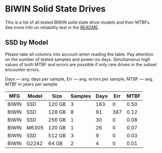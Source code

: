 BIWIN Solid State Drives
========================

This is a list of all tested BIWIN solid state drive models and their MTBFs. See
more info on reliability test in the [README](https://github.com/linuxhw/SMART).

SSD by Model
------------

Please take all columns into account when reading the table. Pay attention on the
number of tested samples and power-on days. Simultaneous high values of both MTBF
and errors are possible if only rare drives in the subset encounter errors.

Days — avg. days per sample,
Err  — avg. errors per sample,
MTBF — avg. MTBF in years per sample.

| MFG       | Model              | Size   | Samples | Days  | Err   | MTBF   |
|-----------|--------------------|--------|---------|-------|-------|--------|
| BIWIN     | SSD                | 120 GB | 3       | 183   | 0     | 0.50   |
| BIWIN     | SSD                | 128 GB | 8       | 91    | 387   | 0.12   |
| BIWIN     | SSD                | 256 GB | 1       | 30    | 0     | 0.08   |
| BIWIN     | M6305              | 120 GB | 1       | 26    | 0     | 0.07   |
| BIWIN     | SSD                | 512 GB | 3       | 9     | 0     | 0.03   |
| BIWIN     | G2242              | 64 GB  | 2       | 4     | 0     | 0.01   |
